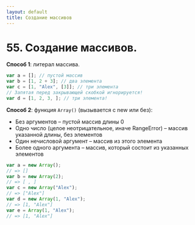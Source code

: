 ```yaml
---
layout: default
title: Создание массивов
---
```


# 55. Создание массивов.

**Способ 1**: литерал массива.

```javascript
var a = []; // пустой массив
var b = [1, 2 + 3]; // два элемента
var c = [1, "Alex", [3]]; // три элемента
// Запятая перед закрывающей скобкой игнорируется!
var d = [1, 2, 3, ]; // три элемента!
```

**Способ 2**: функция `Array()` (вызывается с new или без):

* Без аргументов – пустой массив длины 0
* Одно число (целое неотрицательное, иначе RangeError) – массив указанной длины, без элементов
* Один нечисловой аргумент – массив из этого элемента
* Более одного аргумента – массив, который состоит из указанных элементов

```javascript
var a = new Array();
// => []
var b = new Array(2);
// => [ , ]
var c = new Array("Alex");
// => ["Alex"]
var d = new Array(1, "Alex");
// => [1, "Alex"]
var e = Array(1, "Alex");
// => [1, "Alex"]
```
